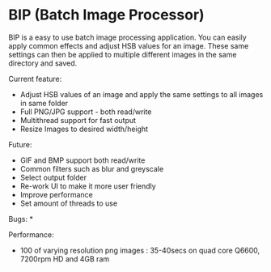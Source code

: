 # BIP (Batch Image Processor) #

BIP is a easy to use batch image processing application. You can easily apply common effects and adjust HSB values for an image. 
These same settings can then be applied to multiple different images in the same directory and saved.

Current feature:
* Adjust HSB values of an image and apply the same settings to all images in same folder
* Full PNG/JPG support - both read/write
* Multithread support for fast output
* Resize Images to desired width/height

Future: 
* GIF and BMP support both read/write
* Common filters such as blur and greyscale
* Select output folder
* Re-work UI to make it more user friendly
* Improve performance 
* Set amount of threads to use

Bugs: 
*

Performance:
* 100 of varying resolution png images : 35-40secs on quad core Q6600, 7200rpm HD and 4GB ram
